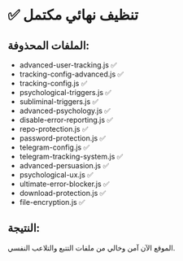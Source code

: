 # ✅ تنظيف نهائي مكتمل

## الملفات المحذوفة:
- advanced-user-tracking.js ✅
- tracking-config-advanced.js ✅  
- tracking-config.js ✅
- psychological-triggers.js ✅
- subliminal-triggers.js ✅
- advanced-psychology.js ✅
- disable-error-reporting.js ✅
- repo-protection.js ✅
- password-protection.js ✅
- telegram-config.js ✅
- telegram-tracking-system.js ✅
- advanced-persuasion.js ✅
- psychological-ux.js ✅
- ultimate-error-blocker.js ✅
- download-protection.js ✅
- file-encryption.js ✅

## النتيجة:
الموقع الآن آمن وخالي من ملفات التتبع والتلاعب النفسي.